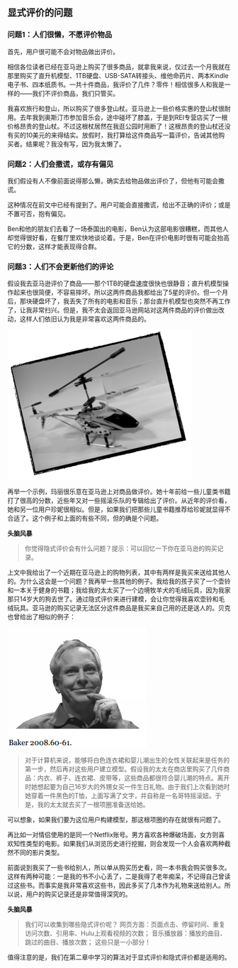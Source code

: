 ## 显式评价的问题

### 问题1：人们很懒，不愿评价物品

首先，用户很可能不会对物品做出评价。

相信各位读者已经在亚马逊上购买了很多商品，就拿我来说，仅过去一个月我就在那里购买了直升机模型、1TB硬盘、USB-SATA转接头、维他命药片、两本Kindle电子书、四本纸质书。一共十件商品，我评价了几件？零件！相信很多人和我是一样的——我们不评价商品，我们只管买。

我喜欢旅行和登山，所以购买了很多登山杖。亚马逊上一些价格实惠的登山杖很耐用。去年我到奥斯汀市参加音乐会，途中碰坏了膝盖，于是到REI专营店买了一根价格昂贵的登山杖。不过这根杖居然在我逛公园时用断了！这根昂贵的登山杖还没有买的10美元的来得结实。放假时，我打算给这件商品写一篇评价，告诫其他购买者。结果呢？我没有写，因为我太懒了。

### 问题2：人们会撒谎，或存有偏见

我们假设有人不像前面说得那么懒，确实去给物品做出评价了，但他有可能会撒谎。

这种情况在前文中已经有提到了。用户可能会直接撒谎，给出不正确的评价；或是不置可否，抱有偏见。

Ben和他的朋友们去看了一场泰国出的电影，Ben认为这部电影很糟糕，而其他人却觉得很好看，在餐厅里欢快地谈论着。于是，Ben在评价电影时很有可能会抬高它的分数，这样才能表现得合群。

### 问题3：人们不会更新他们的评论

假设我去亚马逊评价了商品——那个1TB的硬盘速度很快也很静音；直升机模型操作起来也很简便，不容易摔坏。所以这两件商品我都给出了5星的评价。但一个月后，那块硬盘坏了，我丢失了所有的电影和音乐；那台直升机模型也突然不再工作了，让我非常扫兴。但是，我不太会返回亚马逊网站对这两件商品的评价做出改动，这样人们依旧认为我是非常喜欢这两件商品的。

![](../img/chapter-3/chapter-3-10.png)

再举一个示例，玛丽很乐意在亚马逊上对商品做评价。她十年前给一些儿童类书籍打了很高的分数，近些年又对一些摇滚乐队的专辑给出了评价。从近年的评价看，她和另一位用户珍妮很相似。但是，如果我们把那些儿童书籍推荐给珍妮就显得不合适了。这个例子和上面的有些不同，但的确是个问题。

**头脑风暴**

> 你觉得隐式评价会有什么问题？提示：可以回忆一下你在亚马逊的购买记录。

上文中我给出了一个近期在亚马逊上的购物列表，其中有两样是我买来送给其他人的。为什么这会是一个问题？我再举一些其他的例子。我给我的孩子买了一个壶铃和一本关于健身的书籍；我给我的太太买了一个边境牧羊犬的毛绒玩具，因为我家那只14岁大的狗去世了。通过隐式评价来进行建模，会让你觉得我喜欢壶铃和毛绒玩具。亚马逊的购买记录无法区分这件商品是我买来自己用的还是送人的。贝克也曾给出了相似的例子：

![](../img/chapter-3/chapter-3-11.png)

> 对于计算机来说，能够将白色连衣裙和婴儿潮出生的女性关联起来是任务的第一步，然后再对这些用户建立模型。假设我的太太在商店里购买了几件商品：内衣、裤子、连衣裙、皮带等，这些商品都很符合婴儿潮的特点。离开时她想起要为自己16岁大的外甥女买一件生日礼物。由于我们上次看到她时她穿着一件黑色的T恤，上面写满了文字，并自称是一名哥特摇滚妞。于是，我的太太就去买了一根项圈准备送给她。

可以想象，如果我们要为这位用户构建模型，那这根项圈的存在就很有问题了。

再比如一对情侣使用的是同一个Netflix账号。男方喜欢各种爆破场面，女方则喜欢知性类型的电影。如果我们从浏览历史进行挖掘，则会发现一个人会喜欢两种截然不同的影片类型。

前面说到我买了一些书给别人，所以单从购买历史看，同一本书我会购买很多次。这样有两种可能：一是我的书不小心丢了，二是我得了老年痴呆，不记得自己曾读过这些书。而事实是我非常喜欢这些书，因此多买了几本作为礼物来送给别人。所以说，用户的购买记录还是非常值得深究的。

**头脑风暴**

> 我们可以收集到哪些隐式评价呢？
> 网页方面：页面点击、停留时间、重复访问次数、引用率、Hulu上观看视频的次数；
> 音乐播放器：播放的曲目、跳过的曲目、播放次数；
> 这些只是一小部分！

值得注意的是，我们在第二章中学习的算法对于显式评价和隐式评价都是适用的。
